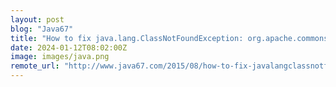 ```yaml
---
layout: post
blog: "Java67"
title: "How to fix java.lang.ClassNotFoundException: org.apache.commons.logging.LogFactory"
date: 2024-01-12T08:02:00Z
image: images/java.png
remote_url: "http://www.java67.com/2015/08/how-to-fix-javalangclassnotfoundexcepti-org.apache.commons.logging.LogFactory.html"
---
```

